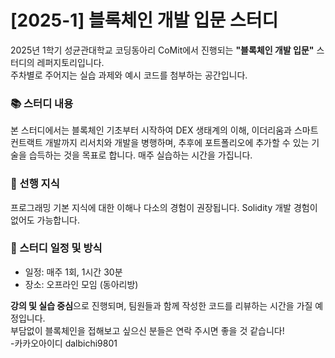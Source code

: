 # [2025-1] 블록체인 개발 입문 스터디

2025년 1학기 성균관대학교 코딩동아리 CoMit에서 진행되는 **"블록체인 개발 입문"** 스터디의 레퍼지토리입니다.  
주차별로 주어지는 실습 과제와 예시 코드를 첨부하는 공간입니다.

### 📚 스터디 내용

본 스터디에서는 블록체인 기초부터 시작하여 DEX 생태계의 이해, 이더리움과 스마트 컨트랙트 개발까지 리서치와 개발을 병행하며, 추후에 포트폴리오에 추가할 수 있는 기술을 습득하는 것을 목표로 합니다. 매주 실습하는 시간을 가집니다.

### 🎯 선행 지식

프로그래밍 기본 지식에 대한 이해나 다소의 경험이 권장됩니다. Solidity 개발 경험이 없어도 가능합니다.

### 📅 스터디 일정 및 방식

- 일정: 매주 1회, 1시간 30분
- 장소: 오프라인 모임 (동아리방)

**강의 및 실습 중심**으로 진행되며, 팀원들과 함께 작성한 코드를 리뷰하는 시간을 가질 예정입니다.  
부담없이 블록체인을 접해보고 싶으신 분들은 연락 주시면 좋을 것 같습니다!  
-카카오아이디 dalbichi9801
